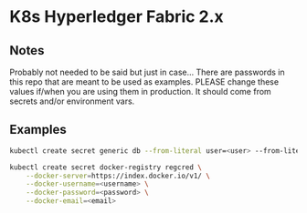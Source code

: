 K8s Hyperledger Fabric 2.x
===================================

## Notes
Probably not needed to be said but just in case... There are passwords in this repo that are meant to be used as examples. PLEASE change these values if/when you are using them in production. It should come from secrets and/or environment vars.

## Examples
```bash
kubectl create secret generic db --from-literal user=<user> --from-literal pass=<pass>

kubectl create secret docker-registry regcred \
    --docker-server=https://index.docker.io/v1/ \
    --docker-username=<username> \
    --docker-password=<password> \
    --docker-email=<email>
```